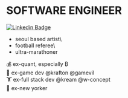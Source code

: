 # SOFTWARE ENGINEER

[![Linkedin Badge](https://img.shields.io/badge/-LinkedIn-blue?style=flat-square&logo=Linkedin&logoColor=white&link=https://www.linkedin.com/in/chaos314/)](https://www.linkedin.com/in/chaos314/)

- seoul based artist\
- football referee\
- ultra-marathoner

💰 ex-quant, especially ₿\
👾 ex-game dev @krafton @gamevil\
🏋️ ex-full stack dev @kream @w-concept\
🗽 ex-new yorker
